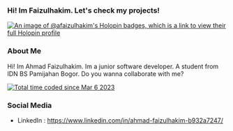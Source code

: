 ### Hi! Im Faizulhakim. Let's check my projects!

[![An image of @afaizulhakim's Holopin badges, which is a link to view their full Holopin profile](https://holopin.me/afaizulhakim)](https://holopin.io/@afaizulhakim)

### About Me

Hi! Im Ahmad Faizulhakim. Im a junior software developer. A student from IDN BS Pamijahan Bogor. Do you wanna collaborate with me?

<a href="https://wakatime.com/@bcd0d2e9-520f-4663-8117-bb27f487e38a"><img src="https://wakatime.com/badge/user/bcd0d2e9-520f-4663-8117-bb27f487e38a.svg" alt="Total time coded since Mar 6 2023"/></a>

### Social Media
- LinkedIn : https://www.linkedin.com/in/ahmad-faizulhakim-b932a7247/

